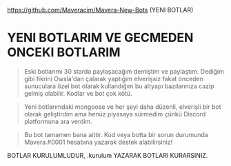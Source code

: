 https://github.com/Maveracim/Mavera-New-Bots (YENI BOTLAR)

# YENI BOTLARIM VE GECMEDEN ONCEKI BOTLARIM
> Eski botlarımı 30 starda paylaşacağım demiştim ve paylaştım. Dediğim gibi fikrini Owsla'dan çalarak yaptığım elverişsiz fakat önceden sunuculara özel bot olarak kullandığım bu altyapı bazılarınıza cazip gelmiş olabilir. Kodlar ve bot çok kötü.

> Yeni botlarımdaki mongoose ve her şeyi daha düzenli, elverişli bir bot olarak geliştirdim ama henüz piyasaya sürmedim çünkü Discord platformuna ara verdim.

> Bu bot tamamen bana aittir. Kod veya botta bir sorun durumunda Mavera.#0001 hesabına yazarak destek alabilirsiniz!

BOTLAR KURULUMLUDUR, .kurulum YAZARAK BOTLARI KURARSINIZ.
